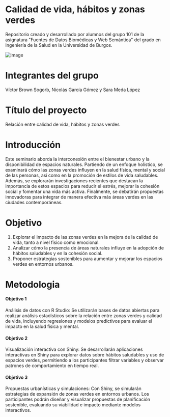 # Calidad de vida, hábitos y zonas verdes
 Repositorio creado y desarrollado por alumnos del grupo 101 de la asignatura "Fuentes de Datos Biomédicas y Web Semántica" del grado en Ingeniería de la Salud en la Universidad de Burgos.
 
![image](https://github.com/user-attachments/assets/0bb00280-631b-4516-87cf-8eb3229f3f99)
 
 # Integrantes del grupo
 Víctor Brown Sogorb, Nicolás García Gómez y Sara Meda López
 
# Título del proyecto
Relación entre calidad de vida, hábitos y zonas verdes

# Introducción
Este seminario aborda la interconexión entre el bienestar urbano y la disponibilidad de espacios naturales. Partiendo de un enfoque holístico, se examinará cómo las zonas verdes influyen en la salud física, mental y social de las personas, así como en la promoción de estilos de vida saludables. Además, se explorarán investigaciones recientes que destacan la importancia de estos espacios para reducir el estrés, mejorar la cohesión social y fomentar una vida más activa. Finalmente, se debatirán propuestas innovadoras para integrar de manera efectiva más áreas verdes en las ciudades contemporáneas.

# Objetivo
1. Explorar el impacto de las zonas verdes en la mejora de la calidad de vida, tanto a nivel físico como emocional.
2. Analizar cómo la presencia de áreas naturales influye en la adopción de hábitos saludables y en la cohesión social.
3. Proponer estrategias sostenibles para aumentar y mejorar los espacios verdes en entornos urbanos.
   
# Metodologia

#### Objetivo 1
Análisis de datos con R Studio: Se utilizarán bases de datos abiertas para realizar análisis estadísticos sobre la relación entre zonas verdes y calidad de vida, incluyendo regresiones y modelos predictivos para evaluar el impacto en la salud física y mental.

#### Objetivo 2
Visualización interactiva con Shiny: Se desarrollarán aplicaciones interactivas en Shiny para explorar datos sobre hábitos saludables y uso de espacios verdes, permitiendo a los participantes filtrar variables y observar patrones de comportamiento en tiempo real.

#### Objetivo 3
Propuestas urbanísticas y simulaciones: Con Shiny, se simularán estrategias de expansión de zonas verdes en entornos urbanos. Los participantes podrán diseñar y visualizar propuestas de planificación sostenible, evaluando su viabilidad e impacto mediante modelos interactivos.
